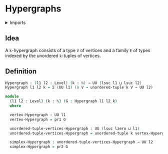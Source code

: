 #  Hypergraphs

<details><summary>Imports</summary>
```agda
module graph-theory.hypergraphs where
open import elementary-number-theory.natural-numbers
open import foundation.dependent-pair-types
open import foundation.universe-levels
open import foundation.unordered-tuples
```
</details>

## Idea

A `k`-hypergraph consists of a type `V` of vertices and a family `E` of types indexed by the unordered `k`-tuples of vertices.

## Definition

```agda
Hypergraph : (l1 l2 : Level) (k : ℕ) → UU (lsuc l1 ⊔ lsuc l2)
Hypergraph l1 l2 k = Σ (UU l1) (λ V → unordered-tuple k V → UU l2)

module _
  {l1 l2 : Level} {k : ℕ} (G : Hypergraph l1 l2 k)
  where

  vertex-Hypergraph : UU l1
  vertex-Hypergraph = pr1 G

  unordered-tuple-vertices-Hypergraph : UU (lsuc lzero ⊔ l1)
  unordered-tuple-vertices-Hypergraph = unordered-tuple k vertex-Hypergraph

  simplex-Hypergraph : unordered-tuple-vertices-Hypergraph → UU l2
  simplex-Hypergraph = pr2 G
```
